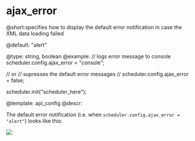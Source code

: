 ajax_error
=============
@short:specifies how to display the default error notification in case the XML data loading failed
	
@default: "alert"

@type: string, boolean
@example:
// logs error message to console
scheduler.config.ajax_error = "console";

// or
// supresses the default error messages
// scheduler.config.ajax_error = false;

scheduler.init("scheduler_here");

@template:	api_config
@descr:

The default error notification (i.e. when  <code>scheduler.config.ajax_error = "alert"</code>) looks like this: 

<img src="api/ajax_error_property.png">